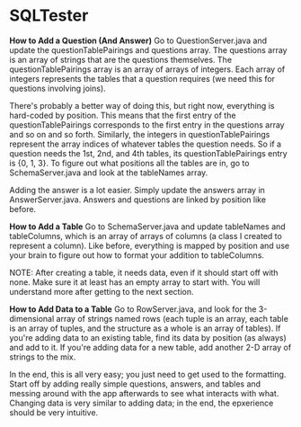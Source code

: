 SQLTester
=========

<b>How to Add a Question (And Answer)</b>
Go to QuestionServer.java and update the questionTablePairings and questions array. The questions array is an array of strings that are the questions themselves. The questionTablePairings array is an array of arrays of integers. Each array of integers represents the tables that a question requires (we need this for questions involving joins).

There's probably a better way of doing this, but right now, everything is hard-coded by position. This means that the first entry of the questionTablePairings corresponds to the first entry in the questions array and so on and so forth. Similarly, the integers in questionTablePairings represent the array indices of whatever tables the question needs. So if a question needs the 1st, 2nd, and 4th tables, its questionTablePairings entry is  {0, 1, 3}. To figure out what positions all the tables are in, go to SchemaServer.java and look at the tableNames array.

Adding the answer is a lot easier. Simply update the answers array in AnswerServer.java. Answers and questions are linked by position like before.

<b>How to Add a Table</b>
Go to SchemaServer.java and update tableNames and tableColumns, which is an array of arrays of columns (a class I created to represent a column). Like before, everything is mapped by position and use your brain to figure out how to format your addition to tableColumns. 

NOTE: After creating a table, it needs data, even if it should start off with none. Make sure it at least has an empty array to start with. You will understand more after getting to the next section.

<b>How to Add Data to a Table</b>
Go to RowServer.java, and look for the 3-dimensional array of strings named rows (each tuple is an array, each table is an array of tuples, and the structure as a whole is an array of tables). If you're adding data to an existing table, find its data by position (as always) and add to it. If you're adding data for a new table, add another 2-D array of strings to the mix.

In the end, this is all very easy; you just need to get used to the formatting. Start off by adding really simple questions, answers, and tables and messing around with the app afterwards to see what interacts with what. Changing data is very similar to adding data; in the end, the epxerience should be very intuitive.
